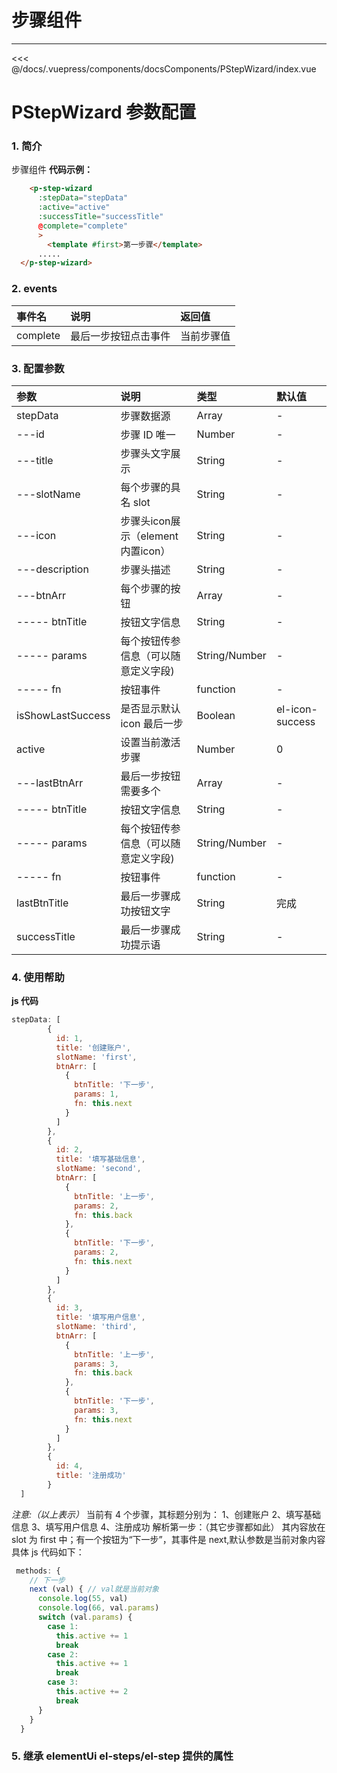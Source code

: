 # 步骤组件

---

<common-code-format>
  <docsComponents-PStepWizard-index slot="source"></docsComponents-PStepWizard-index>
   <<< @/docs/.vuepress/components/docsComponents/PStepWizard/index.vue
</common-code-format>

# PStepWizard 参数配置

### 1. 简介

步骤组件
**代码示例：**

```html
    <p-step-wizard
      :stepData="stepData"
      :active="active"
      :successTitle="successTitle"
      @complete="complete"  
      >
        <template #first>第一步骤</template>
      .....
  </p-step-wizard>
```

### 2. events

| 事件名   | 说明                 | 返回值     |
| :------- | :------------------- | :--------- |
| complete | 最后一步按钮点击事件 | 当前步骤值 |

### 3. 配置参数

| 参数              | 说明                                | 类型          | 默认值          |
| :---------------- | :---------------------------------- | :------------ | :-------------- |
| stepData          | 步骤数据源                          | Array         | -               |
| ---id             | 步骤 ID 唯一                        | Number        | -               |
| ---title          | 步骤头文字展示                      | String        | -               |
| ---slotName       | 每个步骤的具名 slot                 | String        | -               |
| ---icon           | 步骤头icon展示（element内置icon）   | String        | -               |
| ---description    | 步骤头描述                          | String        | -               |
| ---btnArr         | 每个步骤的按钮                      | Array         | -               |
| ----- btnTitle    | 按钮文字信息                        | String        | -               |
| ----- params      | 每个按钮传参信息（可以随意定义字段) | String/Number | -               |
| ----- fn          | 按钮事件                            | function      | -               |
| isShowLastSuccess | 是否显示默认 icon 最后一步          | Boolean       | el-icon-success |
| active            | 设置当前激活步骤                    | Number        | 0               |
| ---lastBtnArr     | 最后一步按钮需要多个                | Array         | -               |
| ----- btnTitle    | 按钮文字信息                        | String        | -               |
| ----- params      | 每个按钮传参信息（可以随意定义字段) | String/Number | -               |
| ----- fn          | 按钮事件                            | function      | -               |
| lastBtnTitle      | 最后一步骤成功按钮文字              | String        | 完成            |
| successTitle      | 最后一步骤成功提示语                | String        | -               |

### 4. 使用帮助

**js 代码**

```js
stepData: [
        {
          id: 1,
          title: '创建账户',
          slotName: 'first',
          btnArr: [
            {
              btnTitle: '下一步',
              params: 1,
              fn: this.next
            }
          ]
        },
        {
          id: 2,
          title: '填写基础信息',
          slotName: 'second',
          btnArr: [
            {
              btnTitle: '上一步',
              params: 2,
              fn: this.back
            },
            {
              btnTitle: '下一步',
              params: 2,
              fn: this.next
            }
          ]
        },
        {
          id: 3,
          title: '填写用户信息',
          slotName: 'third',
          btnArr: [
            {
              btnTitle: '上一步',
              params: 3,
              fn: this.back
            },
            {
              btnTitle: '下一步',
              params: 3,
              fn: this.next
            }
          ]
        },
        {
          id: 4,
          title: '注册成功'
        }
  ]
```

_注意:（以上表示）_
当前有 4 个步骤，其标题分别为：
1、创建账户
2、填写基础信息
3、填写用户信息
4、注册成功
解析第一步：（其它步骤都如此）
其内容放在 slot 为 first 中；有一个按钮为“下一步”，其事件是 next,默认参数是当前对象内容
具体 js 代码如下：

```js
 methods: {
    // 下一步
    next (val) { // val就是当前对象
      console.log(55, val)
      console.log(66, val.params)
      switch (val.params) {
        case 1:
          this.active += 1
          break
        case 2:
          this.active += 1
          break
        case 3:
          this.active += 2
          break
      }
    }
  }
```

### 5. 继承 elementUi el-steps/el-step 提供的属性
